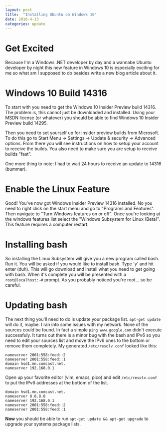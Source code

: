 ```yaml
---
layout: post
title:  "Installing Ubuntu on Windows 10"
date: 2016-4-13
categories: update
---
```


# Get Excited

Because I'm a Windows .NET developer by day and a wannabe Ubuntu developer by night this new
feature in Windows 10 is especially exciting for me so what am I supposed to do besides
write a new blog article about it.

# Windows 10 Build 14316

To start with you need to get the Windows 10 Insider Preview build 14316.
The problem is, this cannot just be downloaded and installed. Using your MSDN license
(or whatever) you should be able to find  Windows 10 Insider Preview build 14295.

Then you need to set yourself up for insider preview builds from Microsoft. To do this
go to Start Menu -> Settings -> Update & security -> Advanced options. From there
you will see instructions on how to setup your account to receive the builds. You also
need to make sure you are setup to receive builds "fast".

One more thing to note: I had to wait 24 hours to receive an update to 14316 (bummer).

# Enable the Linux Feature

Good! You've now got Windows Insider Preview 14316 installed. No you need to right click on
the start menu and go to "Programs and Features". Then navigate to "Turn Windows features on or off".
Once you're looking at the windows features list select the "Windows Subsystem for Linux (Beta)".
This feature requires a computer restart.

# Installing bash

So installing the Linux Subsystem will give you a new program called bash. Run it.
You will be asked if you would like to install bash. Type 'y' and hit enter (duh). This will go
download and install what you need to get going with bash. When it's complete you will be presented
with a `root@localhost:~#` prompt. As you probably noticed you're root... so be careful.

# Updating bash

The next thing you'll need to do is update your package list. `apt-get update` will do it, maybe.
I ran into some issues with my network. None of the sources could be found. In fact a simple
`ping www.google.com` didn't execute successfuly. It turns out there is a minor bug with the bash
and IPv6 so you need to edit your sources list and move the IPv6 ones to the bottom or remove them
completely. My generated `/etc/resolv.conf` looked like this:

```
nameserver 2001:558:feed::2
nameserver 2001:558:feed::1
domain hsd1.mn.comcast.net.
nameserver 192.168.0.1
```

Open up your favorite editor (vim, emacs, pico) and edit `/etc/resolv.conf` to put the IPv6 addresses
at the bottom of the list.

```
domain hsd1.mn.comcast.net.
nameserver 8.8.8.8
nameserver 192.168.0.1
nameserver 2001:558:feed::2
nameserver 2001:558:feed::1
```

**Now** you should be able to run `apt-get update && apt-get upgrade` to upgrade your systems package lists.
